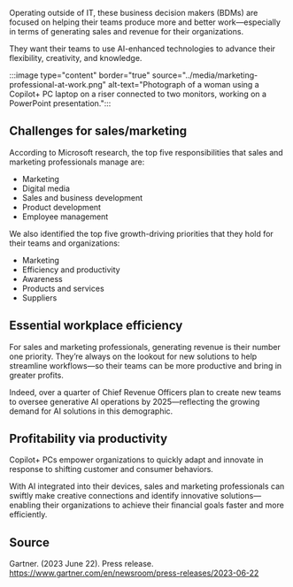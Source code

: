 Operating outside of IT, these business decision makers (BDMs) are focused on helping their teams produce more and better work—especially in terms of generating sales and revenue for their organizations.

They want their teams to use AI-enhanced technologies to advance their flexibility, creativity, and knowledge.

:::image type="content" border="true" source="../media/marketing-professional-at-work.png" alt-text="Photograph of a woman using a Copilot+ PC laptop on a riser connected to two monitors, working on a PowerPoint presentation.":::

## Challenges for sales/marketing

According to Microsoft research, the top five responsibilities that sales and marketing professionals manage are:

- Marketing
- Digital media
- Sales and business development
- Product development
- Employee management

We also identified the top five growth-driving priorities that they hold for their teams and organizations:

- Marketing
- Efficiency and productivity
- Awareness
- Products and services
- Suppliers

## Essential workplace efficiency

For sales and marketing professionals, generating revenue is their number one priority. They’re always on the lookout for new solutions to help streamline workflows—so their teams can be more productive and bring in greater profits.

Indeed, over a quarter of Chief Revenue Officers plan to create new teams to oversee generative AI operations by 2025—reflecting the growing demand for AI solutions in this demographic.

## Profitability via productivity

Copilot+ PCs empower organizations to quickly adapt and innovate in response to shifting customer and consumer behaviors.

With AI integrated into their devices, sales and marketing professionals can swiftly make creative connections and identify innovative solutions—enabling their organizations to achieve their financial goals faster and more efficiently.

## Source

Gartner. (2023 June 22). Press release. https://www.gartner.com/en/newsroom/press-releases/2023-06-22